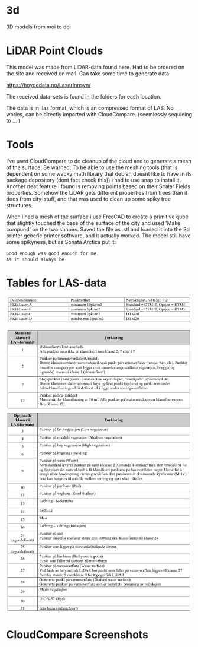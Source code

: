 # 3d
3D models from moi to doi

# LiDAR Point Clouds
This model was made from LiDAR-data found here. Had to be ordered on the site and received on mail. Can take some time to generate data.

https://hoydedata.no/LaserInnsyn/

The received data-sets is found in the folders for each location.

The data is in .laz format, which is an compressed format of LAS. No wories, can be directly imported with CloudCompare. (seemlessly sequieing to ... )

# Tools
I've used CloudCompare to do cleanup of the cloud and to generate a mesh of the surface. Be warned: To be able to use the meshing tools (that is dependent on some wacky math library that debian doesnt like to have in its package depository (dont fact check this)) i had to use snap to install it. Another neat feature i found is removing points based on their Scalar Fields properties. Somehow the LiDAR gets different properties from trees than it does from city-stuff, and that was used to clean up some spiky tree structures.

When i had a mesh of the surface i use FreeCAD to create a primitive qube that slightly touched the base of the surface of the city and used 'Make compund' on the two shapes. Saved the file as .stl and loaded it into the 3d printer generic printer software, and it actually worked. The model still have some spikyness, but as Sonata Arctica put it:

```
Good enough was good enough for me
As it should always be
```

# Tables for LAS-data

![Standard_LAS_Classes_Table](images/spec_table.png)

![Standard_LAS_Classes_Table](images/std_classes_table.png)
![Standard_LAS_Classes_Table](images/opt_classes_table.png)



# CloudCompare Screenshots

